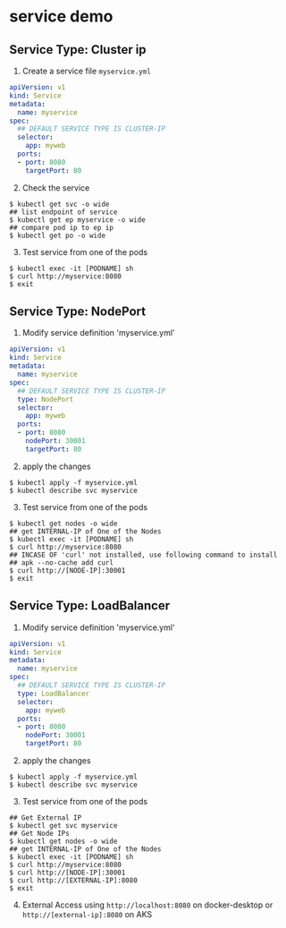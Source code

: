 # service demo

## Service Type: Cluster ip

1. Create a service file `myservice.yml`

```yml
apiVersion: v1
kind: Service
metadata:
  name: myservice
spec:
  ## DEFAULT SERVICE TYPE IS CLUSTER-IP
  selector:
    app: myweb
  ports:
  - port: 8080
    targetPort: 80
```

2. Check the service

```
$ kubectl get svc -o wide
## list endpoint of service
$ kubectl get ep myservice -o wide 
## compare pod ip to ep ip
$ kubectl get po -o wide
```

3. Test service from one of the pods

```
$ kubectl exec -it [PODNAME] sh
$ curl http://myservice:8080
$ exit
```

## Service Type: NodePort

1. Modify service definition 'myservice.yml'

```yml
apiVersion: v1
kind: Service
metadata:
  name: myservice
spec:
  ## DEFAULT SERVICE TYPE IS CLUSTER-IP
  type: NodePort
  selector:
    app: myweb
  ports:
  - port: 8080
    nodePort: 30001
    targetPort: 80
```

2. apply the changes

```
$ kubectl apply -f myservice.yml
$ kubectl describe svc myservice
```

3. Test service from one of the pods

```
$ kubectl get nodes -o wide
## get INTERNAL-IP of One of the Nodes
$ kubectl exec -it [PODNAME] sh
$ curl http://myservice:8080
## INCASE OF 'curl' not installed, use following command to install
## apk --no-cache add curl
$ curl http://[NODE-IP]:30001
$ exit
```

## Service Type: LoadBalancer

1. Modify service definition 'myservice.yml'

```yml
apiVersion: v1
kind: Service
metadata:
  name: myservice
spec:
  ## DEFAULT SERVICE TYPE IS CLUSTER-IP
  type: LoadBalancer
  selector:
    app: myweb
  ports:
  - port: 8080
    nodePort: 30001
    targetPort: 80
```

2. apply the changes

```
$ kubectl apply -f myservice.yml
$ kubectl describe svc myservice
```

3. Test service from one of the pods

```
## Get External IP
$ kubectl get svc myservice
## Get Node IPs
$ kubectl get nodes -o wide
## get INTERNAL-IP of One of the Nodes
$ kubectl exec -it [PODNAME] sh
$ curl http://myservice:8080
$ curl http://[NODE-IP]:30001
$ curl http://[EXTERNAL-IP]:8080
$ exit
```

4.  External Access using `http://localhost:8080` on docker-desktop or `http://[external-ip]:8080` on AKS

